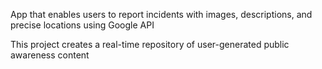 App that enables users to report incidents with images, descriptions, and precise locations using Google API

This project creates a real-time repository of user-generated public awareness content

